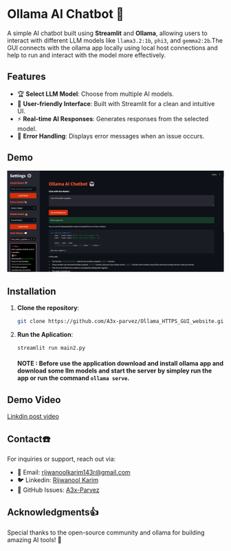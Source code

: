 # Ollama AI Chatbot 🤖

A simple AI chatbot built using **Streamlit** and **Ollama**, allowing users to interact with different LLM models like `llama3.2:1b`, `phi3`, and `gemma2:2b`.The GUI connects with the ollama app locally using local host connections and help to run and interact with the model more effectively.

## Features
- 🏆 **Select LLM Model**: Choose from multiple AI models.
- 💬 **User-friendly Interface**: Built with Streamlit for a clean and intuitive UI.
- ⚡ **Real-time AI Responses**: Generates responses from the selected model.
- 🚀 **Error Handling**: Displays error messages when an issue occurs.

## Demo

![Demo Image](demo.png)

## Installation

1. **Clone the repository**:
   ```bash
   git clone https://github.com/A3x-parvez/Ollama_HTTPS_GUI_website.git

2. **Run the Aplication**:
   ```bash
   streamlit run main2.py
   ```
   #### NOTE : Before use the application download and install ollama app and download some llm models and start the server by simpley run the app or run the command `ollama serve`.

## Demo Video 

[Linkdin post video](https://www.linkedin.com/posts/rijwanool-karim_ai-machinelearning-chatbot-activity-7296259355367149568-6xs7?utm_source=social_share_video_v2&utm_medium=android_app&rcm=ACoAAD7t-bcBn5xFRO_nd01ge9Zw6O1XSL8C6lk&utm_campaign=copy_link)

## Contact☎️

For inquiries or support, reach out via:
- 📧 Email: rijwanoolkarim143r@gmail.com
- 🐦 Linkedin: [Rijwanool Karim](https://www.linkedin.com/in/rijwanool-karim)
- 📘 GitHub Issues: [A3x-Parvez](https://github.com/A3x-parvez)

## Acknowledgments👍

Special thanks to the open-source community and ollama for building amazing AI tools! 🚀

